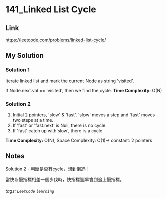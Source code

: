 # 141_Linked List Cycle

## Link
https://leetcode.com/problems/linked-list-cycle/

## My Solution
### Solution 1
Iterate linked list and mark the current Node as string 'visited'.

If Node.next.val == 'visited', then we find the cycle.
**Time Complexity:** O(N)

### Solution 2
1. Initial 2 pointers, 'slow' & 'fast'. 'slow' moves a step and 'fast' moves two steps at a time.
2. If 'fast' or 'fast.next' is Null, there is no cycle.
3. If 'fast' catch up with'slow', there is a cycle 

**Time Complexity:** O(N), Space Complexity: O(1)-> constant: 2 pointers

## Notes
Solution 2 - 判斷是否有cycle，想到倒追！

當快＆慢指標相差一個步伐時，快指標遲早會到追上慢指標。

###### tags: `LeetCode` `learning`